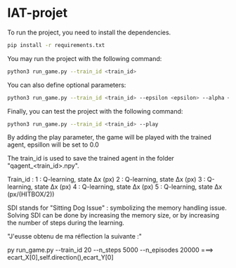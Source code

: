# IAT-projet
To run the project, you need to install the dependencies.

```bash
pip install -r requirements.txt
```

You may run the project with the following command:

```bash
python3 run_game.py --train_id <train_id> 
```

You can also define optional parameters:

```bash
python3 run_game.py --train_id <train_id> --epsilon <epsilon> --alpha <alpha> --gamma <gamma>
```

Finally, you can test the project with the following command:

```bash
python3 run_game.py --train_id <train_id> --play
```

By adding the play parameter, the game will be played with the trained agent, epsillon will be set to 0.0

The train_id is used to save the trained agent in the folder "qagent_<train_id>.npy".

Train_id :
1 : Q-learning, state ∆x (px)
2 : Q-learning, state ∆x (px)
3 : Q-learning, state ∆x (px)
4 : Q-learning, state ∆x (px)
5 : Q-learning, state ∆x (px/(HITBOX/2))


SDI stands for "Sitting Dog Issue" : symbolizing the memory handling issue. 
Solving SDI can be done by increasing the memory size, or by increasing the number of steps during the learning.

"J'eusse obtenu de ma réflection la suivante :"

py run_game.py --train_id 20 --n_steps 5000 --n_episodes 20000 ===> ecart_X[0],self.direction(),ecart_Y[0]